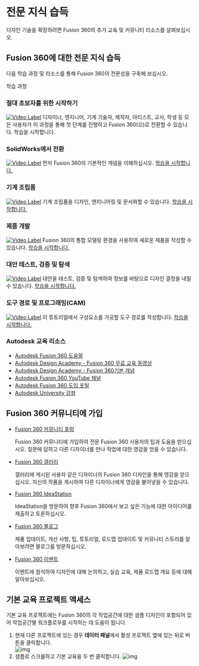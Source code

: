 # 전문 지식 습득
디자인 기술을 확장하려면 Fusion 360의 추가 교육 및 커뮤니티 리소스를 살펴보십시오.

## Fusion 360에 대한 전문 지식 습득
다음 학습 과정 및 리소스를 통해 Fusion 360의 전문성을 구축해 보십시오.

학습 과정
### 절대 초보자를 위한 시작하기
[![Video Label](https://embed-ssl.wistia.com/deliveries/8be0cd847708d180ce8cf44345e45abdb8e6a65c.jpg?image_play_button_size=2x&amp;image_crop_resized=960x540&amp;image_play_button=1&amp;image_play_button_color=000000e0)](https://help.autodesk.com/view/NINVFUS/KOR/?guid=GUID-27D089C0-5FC5-4AD4-841F-6E983AC99DCF&amp;wvideo=fi14lbbr6n)
디자이너, 엔지니어, 기계 기술자, 제작자, 아티스트, 교사, 학생 등 모든 사용자가 이 과정을 통해 첫 단계를 진행하고 Fusion 360(으)로 전환할 수 있습니다. 학습을 시작합니다.

### SolidWorks에서 전환
[![Video Label](https://embed-ssl.wistia.com/deliveries/46647f5316feb870cf0999c57772ab88.jpg?image_play_button_size=2x&amp;image_crop_resized=960x540&amp;image_play_button=1&amp;image_play_button_color=000000e0)](https://help.autodesk.com/view/NINVFUS/KOR/?guid=GUID-27D089C0-5FC5-4AD4-841F-6E983AC99DCF&amp;wvideo=33b1mprjhs)
먼저 Fusion 360의 기본적인 개념을 이해하십시오. [학습을 시작합니다.](https://help.autodesk.com/view/fusion360/ENU/courses/#transitioning-from-another-cad-cam-system)
### 기계 조립품
[![Video Label](https://embed-ssl.wistia.com/deliveries/187585a099a8896da5601c5bc55f7e859f4e46a5.jpg?image_play_button_size=2x&amp;image_crop_resized=960x540&amp;image_play_button=1&amp;image_play_button_color=000000e0)](https://help.autodesk.com/view/NINVFUS/KOR/?guid=GUID-27D089C0-5FC5-4AD4-841F-6E983AC99DCF&amp;wvideo=vffj1bb6kp)
기계 조립품을 디자인, 엔지니어링 및 문서화할 수 있습니다. [학습을 시작합니다.](https://help.autodesk.com/view/fusion360/ENU/courses/#mechanical-assemblies)
### 제품 개발
[![Video Label](https://embed-ssl.wistia.com/deliveries/7326b8a2a131507952296dd4312af6509592eb0c.jpg?image_play_button_size=2x&amp;image_crop_resized=960x540&amp;image_play_button=1&amp;image_play_button_color=000000e0)](https://help.autodesk.com/view/NINVFUS/KOR/?guid=GUID-27D089C0-5FC5-4AD4-841F-6E983AC99DCF&amp;wvideo=rxv5cm0105)
Fusion 360의 통합 모델링 환경을 사용하여 새로운 제품을 작성할 수 있습니다. [학습을 시작합니다.](https://help.autodesk.com/view/fusion360/ENU/courses/#product-design-and-development)
### 대안 테스트, 검증 및 탐색
[![Video Label](https://embed-ssl.wistia.com/deliveries/1315113755639b096e16beff578250279724f1d3.jpg?image_play_button_size=2x&amp;image_crop_resized=960x540&amp;image_play_button=1&amp;image_play_button_color=000000e0)](https://help.autodesk.com/view/NINVFUS/KOR/?guid=GUID-27D089C0-5FC5-4AD4-841F-6E983AC99DCF&amp;wvideo=s2y9480nul)
대안을 테스트, 검증 및 탐색하여 정보를 바탕으로 디자인 결정을 내릴 수 있습니다. [학습을 시작합니다.](https://help.autodesk.com/view/fusion360/ENU/courses/#test-validate-and-explore-alternatives)
### 도구 경로 및 프로그래밍(CAM)
[![Video Label](https://embed-ssl.wistia.com/deliveries/84b6ee0294759f287bba4c247c96b7403ba38997.jpg?image_play_button_size=2x&amp;image_crop_resized=958x540&amp;image_play_button=1&amp;image_play_button_color=000000e0)](https://help.autodesk.com/view/NINVFUS/KOR/?guid=GUID-27D089C0-5FC5-4AD4-841F-6E983AC99DCF&amp;wvideo=gwcqlhtv3t)
이 튜토리얼에서 구성요소를 가공할 도구 경로를 작성합니다. [학습을 시작합니다.](https://help.autodesk.com/view/fusion360/ENU/courses/#creating-toolpaths-and-programs-cam-)
### Autodesk 교육 리소스
* [Autodesk Fusion 360 도움말](https://help.autodesk.com/view/fusion360/KOR/?contextId=GET-STARTED-FUSION-360)
* [Autodesk Design Academy - Fusion 360 무료 교육 동영상](https://academy.autodesk.com/course/124629/fusion-360-foundational-concepts)
* [Autodesk Design Academy - Fusion 360기본 개념](https://academy.autodesk.com/course/124629/fusion-360-foundational-concepts)
* [Autodesk Fusion 360 YouTube 채널](https://www.youtube.com/user/AutodeskFusion360)
* [Autodesk Fusion 360 도입 포털](https://www.autodesk.com/products/fusion-360/get-started)
* [Autodesk University 강좌](https://www.autodesk.com/autodesk-university/au-online?facet_product[]=urn:adsk.content:content:2909bf9f-2d27-429b-ad59-391775efb207)
## Fusion 360 커뮤니티에 가입
* [Fusion 360 커뮤니티 포럼](https://forums.autodesk.com/t5/fusion-360/ct-p/1234?_ga=2.3937075.285585444.1541427891-928857302.1533045911)

    Fusion 360 커뮤니티에 가입하여 전문 Fusion 360 사용자의 팁과 도움을 받으십시오. 질문에 답하고 다른 디자이너를 만나 작업에 대한 영감을 얻을 수 있습니다.

* [Fusion 360 갤러리](https://gallery.autodesk.com/fusion360/projects#filters=%5B%5D&sort=popularity)

    갤러리에 게시된 사용자 같은 디자이너의 Fusion 360 디자인을 통해 영감을 얻으십시오. 자신의 작품을 게시하여 다른 디자이너에게 영감을 불어넣을 수 있습니다.

* [Fusion 360 IdeaStation](https://forums.autodesk.com/t5/fusion-360-ideastation/idb-p/125)

    IdeaStation을 방문하여 향후 Fusion 360에서 보고 싶은 기능에 대한 아이디어를 제출하고 토론하십시오.

* [Fusion 360 블로그](https://www.autodesk.com/products/fusion-360/blog)

    제품 업데이트, 개선 사항, 팁, 튜토리얼, 로드맵 업데이트 및 커뮤니티 스토리를 알아보려면 블로그를 방문하십시오.

* [Fusion 360 이벤트](https://fusion360.autodesk.com/events)

    이벤트에 참석하여 디자인에 대해 논의하고, 실습 교육, 제품 로드맵 개요 등에 대해 알아보십시오.
## 기본 교육 프로젝트 액세스
기본 교육 프로젝트에는 Fusion 360의 각 작업공간에 대한 샘플 디자인이 포함되어 있어 작업공간별 워크플로우를 시작하는 데 도움이 됩니다.

1. 현재 다른 프로젝트에 있는 경우 **데이터 패널**에서 활성 프로젝트 옆에 있는 뒤로 버튼을 클릭합니다.  
![img](https://help.autodesk.com/cloudhelp/KOR/Fusion-GetStarted/images/menu/tt-dp-open-back.png)
2. 샘플로 스크롤하고 기본 교육을 두 번 클릭합니다.
![img](https://help.autodesk.com/cloudhelp/KOR/Fusion-GetStarted/images/data-panel-sample-project-basic-training.png)
